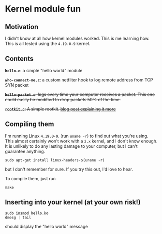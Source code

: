 Kernel module fun
=================

## Motivation

I didn't know at all how kernel modules worked. This is me learning
how. This is all tested using the `4.19.0-9` kernel.

## Contents

**`hello.c`**: a simple "hello world" module

**`who-connect-me.c`**: a custom netfilter hook to log remote address from TCP SYN packet

~~**`hello-packet.c`**: logs every time your computer receives a packet.
  This one could easily be modified to drop packets 50% of the time.~~

~~**`rootkit.c`**: A simple rootkit. [blog post explaining it more](http://jvns.ca/blog/2013/10/08/day-6-i-wrote-a-rootkit/)~~

## Compiling them

I'm running Linux `4.19.0-9`. (run `uname -r`) to find out what you're
using. This almost certainly won't work with a `2.x` kernel, and I
don't know enough. It is unlikely to do any lasting damage to your
computer, but I can't guarantee anything.

```
sudo apt-get install linux-headers-$(uname -r)
```

but I don't remember for sure. If you try this out, I'd love to hear.

To compile them, just run

```
make
```

## Inserting into your kernel (at your own risk!)

```
sudo insmod hello.ko
dmesg | tail
```

should display the "hello world" message
